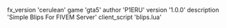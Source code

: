 fx_version 'cerulean'
game 'gta5'
author 'P1ERU'
version '1.0.0'
description 'Simple Blips For FIVEM Server'
client_script 'blips.lua'
